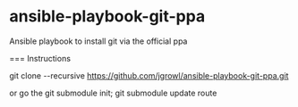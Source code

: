 ansible-playbook-git-ppa
========================

Ansible playbook to install git via the official ppa

=== Instructions

git clone --recursive https://github.com/jgrowl/ansible-playbook-git-ppa.git

or go the git submodule init; git submodule update route
